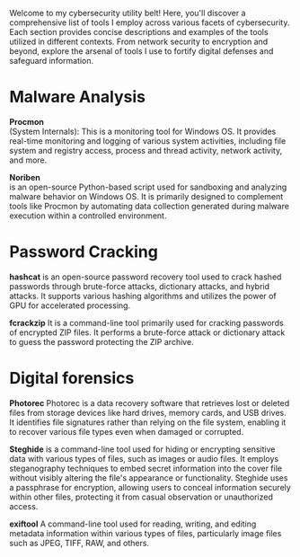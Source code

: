 Welcome to my cybersecurity utility belt! Here, you'll discover a comprehensive list of tools I employ across various facets of cybersecurity. Each section provides concise descriptions and examples of the tools utilized in different contexts. From network security to encryption and beyond, explore the arsenal of tools I use to fortify digital defenses and safeguard information.

# Malware Analysis
**Procmon** </br>
(System Internals): This is a monitoring tool for Windows OS. It provides real-time monitoring and logging of various system activities, including file system and registry access, process and thread activity, network activity, and more. 

**Noriben** </br>
is an open-source Python-based script used for sandboxing and analyzing malware behavior on Windows OS. It is primarily designed to complement tools like Procmon by automating data collection generated during malware execution within a controlled environment. 


# Password Cracking
**hashcat** 
is an open-source password recovery tool used to crack hashed passwords through brute-force attacks, dictionary attacks, and hybrid attacks. It supports various hashing algorithms and utilizes the power of GPU for accelerated processing. 

**fcrackzip**
It is a command-line tool primarily used for cracking passwords of encrypted ZIP files. It performs a brute-force attack or dictionary attack to guess the password protecting the ZIP archive.

# Digital forensics
**Photorec**
Photorec is a data recovery software that retrieves lost or deleted files from storage devices like hard drives, memory cards, and USB drives. It identifies file signatures rather than relying on the file system, enabling it to recover various file types even when damaged or corrupted. 

**Steghide**
is a command-line tool used for hiding or encrypting sensitive data with various types of files, such as images or audio files. It employs steganography techniques to embed secret information into the cover file without visibly altering the file's appearance or functionality. Steghide uses a passphrase for encryption, allowing users to conceal information securely within other files, protecting it from casual observation or unauthorized access. 

**exiftool**
A command-line tool used for reading, writing, and editing metadata information within various types of files, particularly image files such as JPEG, TIFF, RAW, and others. 
